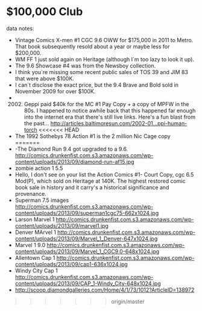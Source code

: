 $100,000 Club
==========

data notes:

- Vintage Comics X-men #1 CGC 9.6 OWW for $175,000 in 2011 to Metro. That book subsequently resold about a year or maybe less for $200,000.
- WM FF 1 just sold again on Heritage (although I`m too lazy to look it up).
- The 9.6 Showcase #4 was from the Newsboy collection.
- I think you`re missing some recent public sales of TOS 39 and JIM 83 that were above $100K.
- I can`t disclose the exact price, but the 9.4 Brave and Bold sold in November 2009 for over $100K. 
- 2002. Geppi paid $40k for the MC #1 Pay Copy + a copy of MPFW in the 80s. I happened to notice awhile back that this happened far enough into the internet era that there's still live links. Here's a fun blast from the past... http://articles.baltimoresun.com/2002-01...ppi-human-torch
<<<<<<< HEAD
- The 1992 Sothebys 78 Action #1 is the 2 million Nic Cage copy
=======
- -The Diamond Run 9.4 got upgraded to a 9.6. http://comics.drunkenfist.com.s3.amazonaws.com/wp-content/uploads/2013/09/diamond-run-af15.jpg
- zombie action 1 5.5 
- Hello, I don't see on your list the Action Comics #1- Court Copy, cgc 6.5 Mod(P), which sold on Heritage at 140K. The highest restored comic book sale in history and it carry's a historical significance and provenance. 
- Superman 7.5 images http://comics.drunkenfist.com.s3.amazonaws.com/wp-content/uploads/2013/09/superman1cgc75-662x1024.jpg
- Larson Marvel 1 http://comics.drunkenfist.com.s3.amazonaws.com/wp-content/uploads/2013/09/marvel1.jpg
- Denver MArvel 1 http://comics.drunkenfist.com.s3.amazonaws.com/wp-content/uploads/2013/09/Marvel_1_Denver-647x1024.jpg
- Marvel 1 9.0 http://comics.drunkenfist.com.s3.amazonaws.com/wp-content/uploads/2013/09/Marvel_1_CGC9.0-648x1024.jpg
- Allentown Cap 1 http://comics.drunkenfist.com.s3.amazonaws.com/wp-content/uploads/2013/09/cap1-636x1024.jpg
- Windy City Cap 1 http://comics.drunkenfist.com.s3.amazonaws.com/wp-content/uploads/2013/09/CAP_1-Windy_City-648x1024.jpg
- http://scoop.diamondgalleries.com/Home/4/1/73/1012?ArticleID=138972
>>>>>>> origin/master
